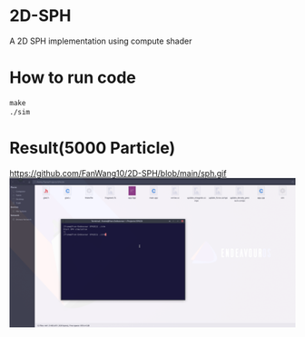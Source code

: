 # 2D-SPH
A 2D SPH implementation using compute shader

# How to run code
```
make
./sim
```
# Result(5000 Particle)
https://github.com/FanWang10/2D-SPH/blob/main/sph.gif
![Alt Text](https://github.com/FanWang10/2D-SPH/blob/main/sph.gif)
